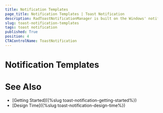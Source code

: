 ```yaml
---
title: Notification Templates
page_title: Notification Templates | Toast Notification
description: RadToastNotificationManager is built on the Windows' notification system, making it easier for our customers to create and manage notifications.  
slug: toast-notification-templates
tags: toast notification
published: True
position: 4 
CTAControlName: ToastNotification
---
```


# Notification Templates

 

# See Also

* [Getting Started]({%slug toast-notification-getting-started%})
* [Design Time]({%slug toast-notification-design-time%})
 
        
